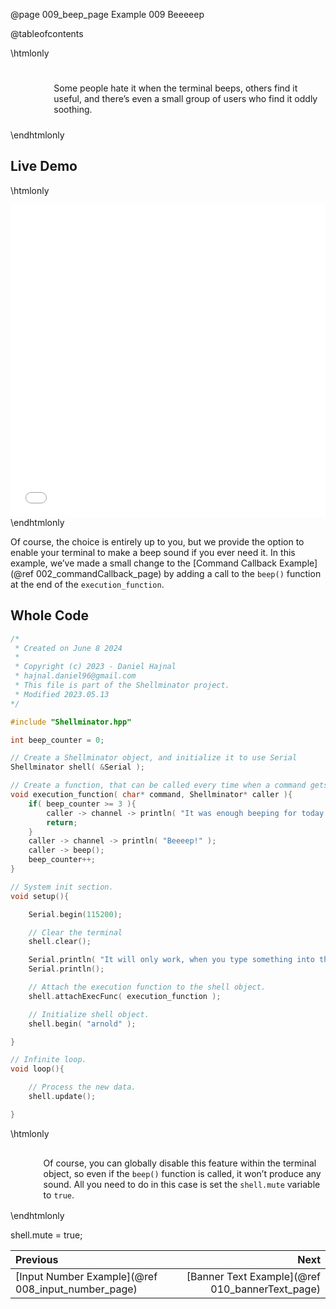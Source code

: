 @page 009_beep_page Example 009 Beeeeep

@tableofcontents

\htmlonly
<div style="display:flex; align-items: center;">
    <div style="width:100px; height:100px; margin-right: 20px;">
        <lottie-player src="Speaker.json" background="transparent" speed="1" style="width: 100%; height: 100%;" direction="1" playMode="normal" loop autoplay></lottie-player>
    </div>
    <div>
        <p>Some people hate it when the terminal beeps, others find it useful, and there’s even a small group of users who find it oddly soothing.
        </p>
    </div>
</div>
\endhtmlonly

## Live Demo

\htmlonly
<iframe id="demoFrame" src="webExamples/009_beeeeep.html" style="height:500px;width:100%;border:none;display:block;"></iframe>
\endhtmlonly

Of course, the choice is entirely up to you, but we provide the option to enable your terminal to make a beep sound if you ever need it.
In this example, we’ve made a small change to the [Command Callback Example](@ref 002_commandCallback_page) by adding a call to the `beep()` function at the end of the `execution_function`.

## Whole Code

```cpp
/*
 * Created on June 8 2024
 *
 * Copyright (c) 2023 - Daniel Hajnal
 * hajnal.daniel96@gmail.com
 * This file is part of the Shellminator project.
 * Modified 2023.05.13
*/

#include "Shellminator.hpp"

int beep_counter = 0;

// Create a Shellminator object, and initialize it to use Serial
Shellminator shell( &Serial );

// Create a function, that can be called every time when a command gets entered.
void execution_function( char* command, Shellminator* caller ){
    if( beep_counter >= 3 ){
        caller -> channel -> println( "It was enough beeping for today..." );
        return;
    }
    caller -> channel -> println( "Beeeep!" );
    caller -> beep();
    beep_counter++;
}

// System init section.
void setup(){

    Serial.begin(115200);

    // Clear the terminal
    shell.clear();

    Serial.println( "It will only work, when you type something into the prompt." );
    Serial.println();

    // Attach the execution function to the shell object.
    shell.attachExecFunc( execution_function );

    // Initialize shell object.
    shell.begin( "arnold" );

}

// Infinite loop.
void loop(){

    // Process the new data.
    shell.update();

}
```

\htmlonly
<div style="display:flex; align-items: center;">
    <div style="width:100px; height:100px; margin-right: 20px;">
        <lottie-player src="Light-bulb.json" background="transparent" speed="1" style="width: 100%; height: 100%;" direction="1" playMode="normal" loop autoplay></lottie-player>
    </div>
    <div>
        <p>Of course, you can globally disable this feature within the terminal object, so even if the <code>beep()</code> function is called, it won’t produce any sound.
        All you need to do in this case is set the <code>shell.mute</code> variable to <code>true</code>.
        </p>
    </div>
</div>
\endhtmlonly

shell.mute = true;

<div class="section_buttons">
 
| Previous          |                         Next |
|:------------------|-----------------------------:|
|[Input Number Example](@ref 008_input_number_page) | [Banner Text Example](@ref 010_bannerText_page) |
 
</div>